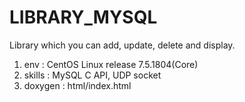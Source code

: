 # LIBRARY_MYSQL
Library which you can add, update, delete and display.

  1. env : CentOS Linux release 7.5.1804(Core)
  2. skills : MySQL C API, UDP socket
  3. doxygen : html/index.html
  
